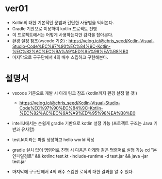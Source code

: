 # ver01
- Kotlin의 대한 기본적인 문법과 간단한 사용법을 익혀본다.
- Gradle 기반으로 이용하여 kotlin 프로젝트 진행
- 이 프로젝트에서는 어떻게 사용하는지만 감각을 잡아본다.
- 환경 설정 참조(vscode 기준) : https://velog.io/@chris_seed/Kotlin-Visual-Studio-Code%EC%97%90%EC%84%9C-Kotlin-%EC%82%AC%EC%9A%A9%ED%95%98%EA%B8%B0
- 마지막으로 구구단에서 4의 배수 스킵하고 구현해본다.


# 설명서

- vscode 기준으로 개발 시 아래 링크 참조 (kotlin까지 환경 설정 할 것!)
  - https://velog.io/@chris_seed/Kotlin-Visual-Studio-Code%EC%97%90%EC%84%9C-Kotlin-%EC%82%AC%EC%9A%A9%ED%95%98%EA%B8%B0

- intelliJ에서는 손쉽게 gradle 기반으로 kotlin 설정 가능 (프로젝트 구조는 Java 기반과 유사함)

- test.kt이라는 파일 생성하고 hello world 작성

- gradle 설치 없이 명령어로 진행 시 다음은 아래와 같은 명령어로 실행 가능
cd "본인파일경로" && kotlinc test.kt -include-runtime -d test.jar && java -jar test.jar

- 마지막에 구구단에서 4의 배수 스킵한 로직의 대한 결과를 알 수 있다.
